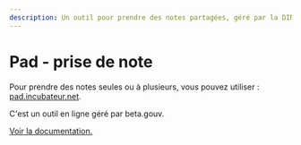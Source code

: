 ```yaml
---
description: Un outil pour prendre des notes partagées, géré par la DINUM.
---
```


# Pad - prise de note

Pour prendre des notes seules ou à plusieurs, vous pouvez utiliser : [pad.incubateur.net](http://pad.incubateur.net).

C'est un outil en ligne géré par beta.gouv.

[Voir la documentation.](pad-prise-de-note.md#cest-quoi-en-quelques-mots)
